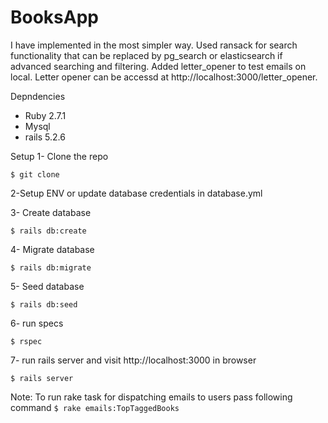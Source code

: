 # BooksApp

I have implemented in the most simpler way. Used ransack for search functionality that can be replaced by pg_search or elasticsearch if advanced searching and filtering. Added letter_opener to test emails on local. Letter opener can be accessd at http://localhost:3000/letter_opener. 

Depndencies
 - Ruby 2.7.1
 - Mysql 
 - rails 5.2.6
 
 Setup
 1- Clone the repo
 <br>
    
```$ git clone ```

2-Setup ENV or update database credentials in database.yml

3- Create database

```$ rails db:create```

4- Migrate database
 
```$ rails db:migrate```

5- Seed database

```$ rails db:seed```
 
6- run specs

```$ rspec ```

7- run rails server and visit http://localhost:3000 in browser


```$ rails server```

Note:
To run rake task for dispatching emails to users pass following command 
```$ rake emails:TopTaggedBooks```


    



